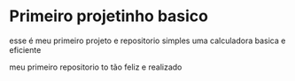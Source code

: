 # Primeiro projetinho basico
 esse é meu primeiro projeto e repositorio simples uma calculadora basica e eficiente 

 meu primeiro repositorio to tão feliz e realizado
